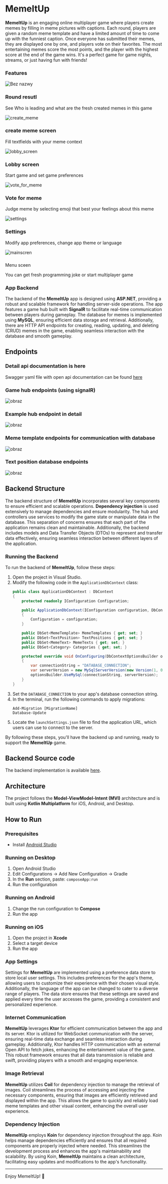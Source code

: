 # MemeItUp



**MemeItUp** is an engaging online multiplayer game where players create memes by filling in meme pictures with captions. Each round, players are given a random meme template and have a limited amount of time to come up with the funniest caption. Once everyone has submitted their memes, they are displayed one by one, and players vote on their favorites. The most entertaining memes score the most points, and the player with the highest score at the end of the game wins. It's a perfect game for game nights, streams, or just having fun with friends!

### Features

![Bez nazwy](https://github.com/user-attachments/assets/c197c711-d243-4fc4-ac83-5294650db5bf)

### Round resutl

See Who is leading and what are the fresh created memes in this game


![create_meme](https://github.com/user-attachments/assets/233c100f-29f5-4223-807a-397862614eeb)

### create meme screen

Fill textfields with your meme context

![lobby_screen](https://github.com/user-attachments/assets/147c10ff-8f6b-4871-bd98-f3667edaf8c3)

### Lobby screen
Start game and set game preferences

![vote_for_meme](https://github.com/user-attachments/assets/86afc94c-3afc-494b-b691-d874cfd6d600)
### Vote for meme

Judge meme by selecting emoji that best your feelings about this meme

![settings](https://github.com/user-attachments/assets/fad338d3-315d-4fe2-8e90-3b368d36f270)

### Settings
Modify app preferences, 
change app theme or language

![mainscren](https://github.com/user-attachments/assets/15a17572-4f85-4249-a0ef-79cde2d4a67e)

###
Menu sceen

You can get fresh programming joke or start multiplayer game

### App Backend

The backend of the **MemeItUp** app is designed using **ASP.NET**, providing a robust and scalable framework for handling server-side operations. The app features a game hub built with **SignalR** to facilitate real-time communication between players during gameplay. The database for memes is implemented using **MySQL**, ensuring efficient data storage and retrieval. Additionally, there are HTTP API endpoints for creating, reading, updating, and deleting (CRUD) memes in the game, enabling seamless interaction with the database and smooth gameplay.

## Endpoints




### Detail api documentation is here

Swagger yaml file with open api documentation can be found [here](open_api_documentation.yaml)

### Game hub endpoints (using signalR)
![obraz](https://github.com/user-attachments/assets/ed735e1e-366d-4391-a0db-b0cb4ac812cd)

### Example hub endpoint in detail
![obraz](https://github.com/user-attachments/assets/5774e123-735b-40fe-9d1e-eebcfde811a2)

### Meme template endpoints for communication with database
![obraz](https://github.com/user-attachments/assets/dff2d5c6-1342-4a58-9d12-0852b05e8387)

### Text position database endpoints
![obraz](https://github.com/user-attachments/assets/abfe53cb-792b-44ba-a20d-f4e39fcbaf29)



## Backend Structure

The backend structure of **MemeItUp** incorporates several key components to ensure efficient and scalable operations. **Dependency injection** is used extensively to manage dependencies and ensure modularity. The hub and controllers use services to modify the game state or manipulate data in the database. This separation of concerns ensures that each part of the application remains clean and maintainable. Additionally, the backend includes models and Data Transfer Objects (DTOs) to represent and transfer data effectively, ensuring seamless interaction between different layers of the application.


### Running the Backend

To run the backend of **MemeItUp**, follow these steps:

1. Open the project in Visual Studio.
2. Modify the following code in the `ApplicationDbContext` class:
    ```csharp
    public class ApplicationDbContext : DbContext
    {
        protected readonly IConfiguration Configuration;

        public ApplicationDbContext(IConfiguration configuration, DbContextOptions<ApplicationDbContext> options) : base(options)
        {
            Configuration = configuration;
        }

        public DbSet<MemeTemplate> MemeTemplates { get; set; }
        public DbSet<TextPosition> TextPositions { get; set; }
        public DbSet<MemeText> MemeTexts { get; set; }
        public DbSet<Category> Categories { get; set; }

        protected override void OnConfiguring(DbContextOptionsBuilder optionsBuilder)
        {
            var connectionString = "DATABASE_CONNECTION";
            var serverVersion = new MySqlServerVersion(new Version(1, 0));
            optionsBuilder.UseMySql(connectionString, serverVersion);
        }
    }
    ```
3. Set the `DATABASE_CONNECTION` to your app's database connection string.
4. In the terminal, run the following commands to apply migrations:
    ```shell
    Add-Migration [MigrationName]
    Database-Update
    ```
5. Locate the `launchSettings.json` file to find the application URL, which users can use to connect to the server.

By following these steps, you'll have the backend up and running, ready to support the **MemeItUp** game.



## Backend Source code
The backend implementation is available [here](https://github.com/baszczynskidaniel/MemeItUpApi).

## Architecture
The project follows the **Model-ViewModel-Intent (MVI)** architecture and is built using **Kotlin Multiplatform** for iOS, Android, and Desktop.

## How to Run

### Prerequisites
- Install [Android Studio](https://developer.android.com/studio)

### Running on Desktop
1. Open Android Studio
2. Edit Configurations -> Add New Configuration -> Gradle
3. In the **Run** section, paste: `composeApp:run`
4. Run the configuration

### Running on Android
1. Change the run configuration to **Compose**
2. Run the app

### Running on iOS
1. Open the project in **Xcode**
2. Select a target device
3. Run the app

### App Settings

Settings for **MemeItUp** are implemented using a preference data store to store local user settings. This includes preferences for the app's theme, allowing users to customize their experience with their chosen visual style. Additionally, the language of the app can be changed to cater to a diverse range of players. The data store ensures that these settings are saved and applied every time the user accesses the game, providing a consistent and personalized experience.

### Internet Communication

**MemeItUp** leverages **Ktor** for efficient communication between the app and its server. Ktor is utilized for WebSocket communication with the server, ensuring real-time data exchange and seamless interaction during gameplay. Additionally, Ktor handles HTTP communication with an external Open API to fetch jokes, enhancing the entertainment value of the game. This robust framework ensures that all data transmission is reliable and swift, providing players with a smooth and engaging experience.

### Image Retrieval

**MemeItUp** utilizes **Coil** for dependency injection to manage the retrieval of images. Coil streamlines the process of accessing and injecting the necessary components, ensuring that images are efficiently retrieved and displayed within the app. This allows the game to quickly and reliably load meme templates and other visual content, enhancing the overall user experience.

### Dependency Injection

**MemeItUp** employs **Koin** for dependency injection throughout the app. Koin helps manage dependencies efficiently and ensures that all required components are properly injected where needed. This streamlines the development process and enhances the app's maintainability and scalability. By using Koin, **MemeItUp** maintains a clean architecture, facilitating easy updates and modifications to the app's functionality.


---
Enjoy MemeItUp! 🎉


